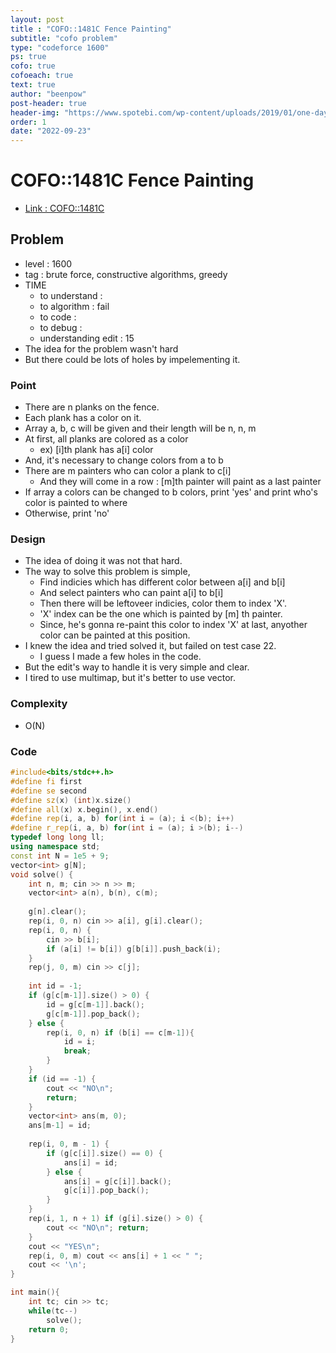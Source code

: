 ```yaml
---
layout: post
title : "COFO::1481C Fence Painting"
subtitle: "cofo problem"
type: "codeforce 1600"
ps: true
cofo: true
cofoeach: true
text: true
author: "beenpow"
post-header: true
header-img: "https://www.spotebi.com/wp-content/uploads/2019/01/one-day-day-one-workout-motivation-spotebi.jpg"
order: 1
date: "2022-09-23"
---
```

# COFO::1481C Fence Painting
- [Link : COFO::1481C](https://codeforces.com/problemset/problem/1481/C)


## Problem 

- level : 1600
- tag : brute force, constructive algorithms, greedy
- TIME
  - to understand    : 
  - to algorithm     : fail
  - to code          : 
  - to debug         : 
  - understanding edit :  15
- The idea for the problem wasn't hard
- But there could be lots of holes by impelementing it.

### Point
- There are n planks on the fence.
- Each plank has a color on it.
- Array a, b, c will be given and their length will be n, n, m
- At first, all planks are colored as a color
  - ex) [i]th plank has a[i] color
- And, it's necessary to change colors from a to b
- There are m painters who can color a plank to c[i]
  - And they will come in a row : [m]th painter will paint as a last painter
- If array a colors can be changed to b colors, print 'yes' and print who's color is painted to where
- Otherwise, print 'no'

### Design
- The idea of doing it was not that hard.
- The way to solve this problem is simple, 
  - Find indicies which has different color between a[i] and b[i]
  - And select painters who can paint a[i] to b[i]
  - Then there will be leftoveer indicies, color them to index 'X'.
  - 'X' index can be the one  which is painted by [m] th painter.
  - Since, he's gonna re-paint this color to index 'X' at last, anyother color can be painted at this position.
- I knew the idea and tried solved it, but failed on test case 22.
  - I guess I made a few holes in the code.
- But the edit's way to handle it is very simple and clear.
- I tired to use multimap, but it's better to use vector.

### Complexity
- O(N)

### Code

```cpp
#include<bits/stdc++.h>
#define fi first
#define se second
#define sz(x) (int)x.size()
#define all(x) x.begin(), x.end()
#define rep(i, a, b) for(int i = (a); i <(b); i++)
#define r_rep(i, a, b) for(int i = (a); i >(b); i--)
typedef long long ll;
using namespace std;
const int N = 1e5 + 9;
vector<int> g[N];
void solve() {
    int n, m; cin >> n >> m;
    vector<int> a(n), b(n), c(m);
    
    g[n].clear();
    rep(i, 0, n) cin >> a[i], g[i].clear();
    rep(i, 0, n) {
        cin >> b[i];
        if (a[i] != b[i]) g[b[i]].push_back(i);
    }
    rep(j, 0, m) cin >> c[j];
    
    int id = -1;
    if (g[c[m-1]].size() > 0) {
        id = g[c[m-1]].back();
        g[c[m-1]].pop_back();
    } else {
        rep(i, 0, n) if (b[i] == c[m-1]){
            id = i;
            break;
        }
    }
    if (id == -1) {
        cout << "NO\n";
        return;
    }
    vector<int> ans(m, 0);
    ans[m-1] = id;
    
    rep(i, 0, m - 1) {
        if (g[c[i]].size() == 0) {
            ans[i] = id;
        } else {
            ans[i] = g[c[i]].back();
            g[c[i]].pop_back();
        }
    }
    rep(i, 1, n + 1) if (g[i].size() > 0) {
        cout << "NO\n"; return;
    }
    cout << "YES\n";
    rep(i, 0, m) cout << ans[i] + 1 << " ";
    cout << '\n';
}

int main(){
    int tc; cin >> tc;
    while(tc--)
        solve();
    return 0;
}
```
